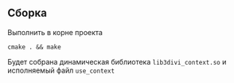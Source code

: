 ## Сборка

Выполнить в корне проекта 
```
cmake . && make
```
Будет собрана динамическая библиотека `lib3divi_context.so` и исполняемый файл `use_context`